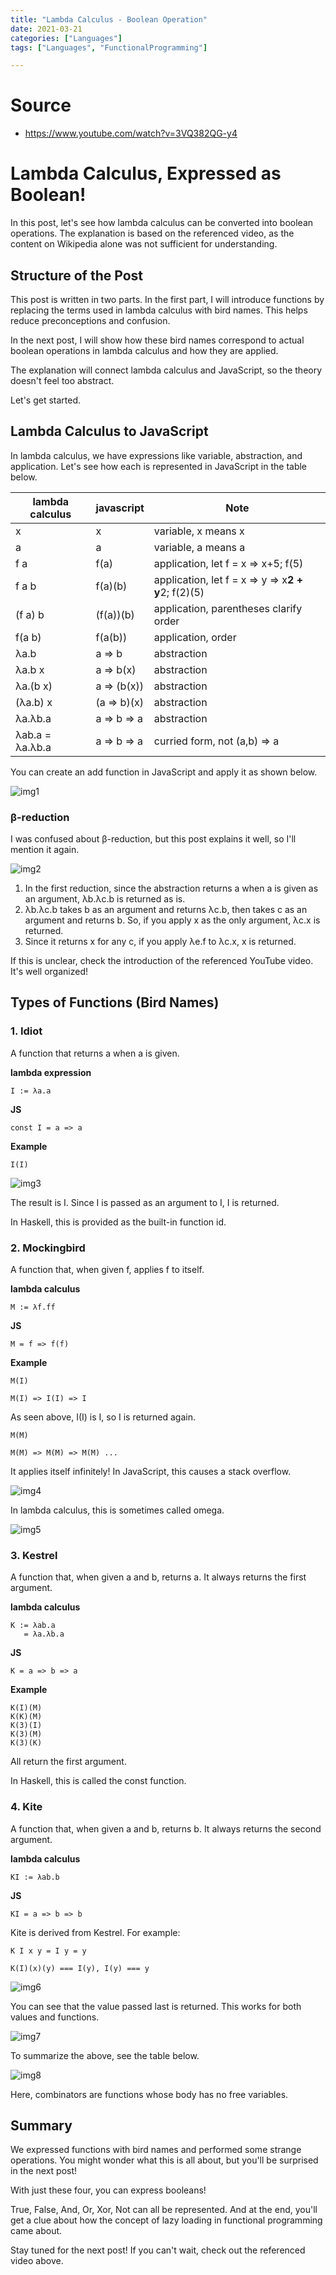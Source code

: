 ```yaml
---
title: "Lambda Calculus - Boolean Operation"
date: 2021-03-21
categories: ["Languages"]
tags: ["Languages", "FunctionalProgramming"]

---
```


# Source

- https://www.youtube.com/watch?v=3VQ382QG-y4

# Lambda Calculus, Expressed as Boolean!

In this post, let's see how lambda calculus can be converted into boolean operations. The explanation is based on the referenced video, as the content on Wikipedia alone was not sufficient for understanding.

## Structure of the Post

This post is written in two parts. In the first part, I will introduce functions by replacing the terms used in lambda calculus with bird names. This helps reduce preconceptions and confusion.

In the next post, I will show how these bird names correspond to actual boolean operations in lambda calculus and how they are applied.

The explanation will connect lambda calculus and JavaScript, so the theory doesn't feel too abstract.

Let's get started.

## Lambda Calculus to JavaScript

In lambda calculus, we have expressions like variable, abstraction, and application. Let's see how each is represented in JavaScript in the table below.

| lambda calculus | javascript | Note |
|---|---|---|
| x | x | variable, x means x |
| a | a | variable, a means a |
| f a | f(a) | application, let f = x => x+5; f(5) |
| f a b | f(a)(b) | application, let f = x => y => x**2 + y**2; f(2)(5) |
| (f a) b | (f(a))(b) | application, parentheses clarify order |
| f(a b) | f(a(b)) | application, order |
| λa.b | a => b | abstraction |
| λa.b x | a => b(x) | abstraction |
| λa.(b x) | a => (b(x)) | abstraction |
| (λa.b) x | (a => b)(x) | abstraction |
| λa.λb.a | a => b => a | abstraction |
| λab.a = λa.λb.a | a => b => a | curried form, not (a,b) => a |

You can create an add function in JavaScript and apply it as shown below.

![img1](img1.png)

### β-reduction

I was confused about β-reduction, but this post explains it well, so I'll mention it again.

![img2](img2.jpg)

1. In the first reduction, since the abstraction returns a when a is given as an argument, λb.λc.b is returned as is.
2. λb.λc.b takes b as an argument and returns λc.b, then takes c as an argument and returns b. So, if you apply x as the only argument, λc.x is returned.
3. Since it returns x for any c, if you apply λe.f to λc.x, x is returned.

If this is unclear, check the introduction of the referenced YouTube video. It's well organized!

## Types of Functions (Bird Names)

### 1. Idiot
A function that returns a when a is given.

**lambda expression**

    I := λa.a

**JS**

    const I = a => a

**Example**

    I(I)

![img3](img3.png)

The result is I. Since I is passed as an argument to I, I is returned.

In Haskell, this is provided as the built-in function id.

### 2. Mockingbird
A function that, when given f, applies f to itself.

**lambda calculus**

    M := λf.ff

**JS**

    M = f => f(f)

**Example**

    M(I)

    M(I) => I(I) => I

As seen above, I(I) is I, so I is returned again.

    M(M)

    M(M) => M(M) => M(M) ...

It applies itself infinitely! In JavaScript, this causes a stack overflow.

![img4](img4.png)

In lambda calculus, this is sometimes called omega.

![img5](img5.png)

### 3. Kestrel
A function that, when given a and b, returns a. It always returns the first argument.

**lambda calculus**

    K := λab.a
       = λa.λb.a

**JS**

    K = a => b => a

**Example**

    K(I)(M)
    K(K)(M)
    K(3)(I)
    K(3)(M)
    K(3)(K)

All return the first argument.

In Haskell, this is called the const function.

### 4. Kite
A function that, when given a and b, returns b. It always returns the second argument.

**lambda calculus**

    KI := λab.b

**JS**

    KI = a => b => b

Kite is derived from Kestrel. For example:

    K I x y = I y = y

    K(I)(x)(y) === I(y), I(y) === y

![img6](img6.png)

You can see that the value passed last is returned. This works for both values and functions.

![img7](img7.png)

To summarize the above, see the table below.

![img8](img8.png)

Here, combinators are functions whose body has no free variables.

## Summary

We expressed functions with bird names and performed some strange operations. You might wonder what this is all about, but you'll be surprised in the next post!

With just these four, you can express booleans!

True, False, And, Or, Xor, Not can all be represented. And at the end, you'll get a clue about how the concept of lazy loading in functional programming came about.

Stay tuned for the next post! If you can't wait, check out the referenced video above. 